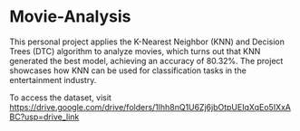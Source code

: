 # Movie-Analysis
This personal project applies the K-Nearest Neighbor (KNN) and Decision Trees (DTC) algorithm to analyze movies, which turns out that KNN generated the best model, achieving an accuracy of 80.32%. The project showcases how KNN can be used for classification tasks in the entertainment industry.

To access the dataset, visit https://drive.google.com/drive/folders/1lhh8nQ1U6Zj6jbOtpUEIqXqEo5IXxABC?usp=drive_link
